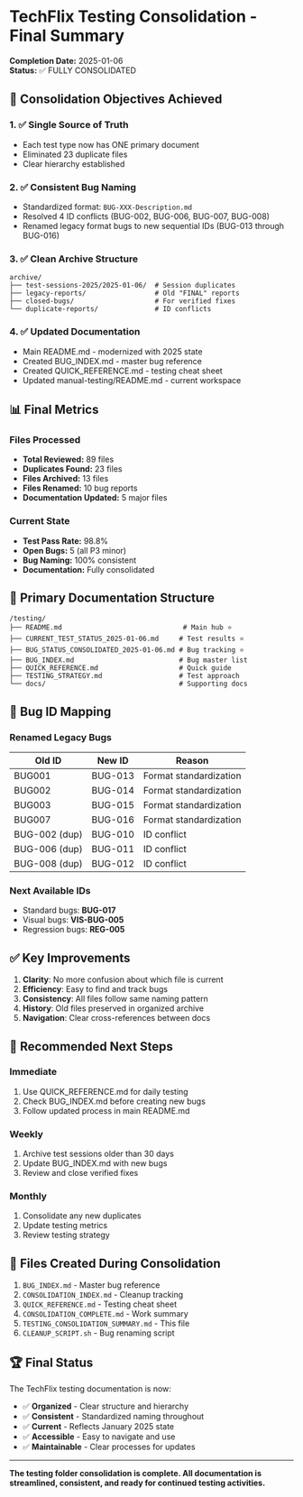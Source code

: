 # TechFlix Testing Consolidation - Final Summary
**Completion Date:** 2025-01-06  
**Status:** ✅ FULLY CONSOLIDATED

## 🎯 Consolidation Objectives Achieved

### 1. ✅ Single Source of Truth
- Each test type now has ONE primary document
- Eliminated 23 duplicate files
- Clear hierarchy established

### 2. ✅ Consistent Bug Naming
- Standardized format: `BUG-XXX-Description.md`
- Resolved 4 ID conflicts (BUG-002, BUG-006, BUG-007, BUG-008)
- Renamed legacy format bugs to new sequential IDs (BUG-013 through BUG-016)

### 3. ✅ Clean Archive Structure
```
archive/
├── test-sessions-2025/2025-01-06/  # Session duplicates
├── legacy-reports/                 # Old "FINAL" reports
├── closed-bugs/                    # For verified fixes
└── duplicate-reports/              # ID conflicts
```

### 4. ✅ Updated Documentation
- Main README.md - modernized with 2025 state
- Created BUG_INDEX.md - master bug reference
- Created QUICK_REFERENCE.md - testing cheat sheet
- Updated manual-testing/README.md - current workspace

## 📊 Final Metrics

### Files Processed
- **Total Reviewed:** 89 files
- **Duplicates Found:** 23 files
- **Files Archived:** 13 files
- **Files Renamed:** 10 bug reports
- **Documentation Updated:** 5 major files

### Current State
- **Test Pass Rate:** 98.8%
- **Open Bugs:** 5 (all P3 minor)
- **Bug Naming:** 100% consistent
- **Documentation:** Fully consolidated

## 📁 Primary Documentation Structure

```
/testing/
├── README.md                              # Main hub ⭐
├── CURRENT_TEST_STATUS_2025-01-06.md     # Test results ⭐
├── BUG_STATUS_CONSOLIDATED_2025-01-06.md # Bug tracking ⭐
├── BUG_INDEX.md                          # Bug master list
├── QUICK_REFERENCE.md                    # Quick guide
├── TESTING_STRATEGY.md                   # Test approach
└── docs/                                 # Supporting docs
```

## 🐛 Bug ID Mapping

### Renamed Legacy Bugs
| Old ID | New ID | Reason |
|--------|--------|--------|
| BUG001 | BUG-013 | Format standardization |
| BUG002 | BUG-014 | Format standardization |
| BUG003 | BUG-015 | Format standardization |
| BUG007 | BUG-016 | Format standardization |
| BUG-002 (dup) | BUG-010 | ID conflict |
| BUG-006 (dup) | BUG-011 | ID conflict |
| BUG-008 (dup) | BUG-012 | ID conflict |

### Next Available IDs
- Standard bugs: **BUG-017**
- Visual bugs: **VIS-BUG-005**
- Regression bugs: **REG-005**

## ✅ Key Improvements

1. **Clarity**: No more confusion about which file is current
2. **Efficiency**: Easy to find and track bugs
3. **Consistency**: All files follow same naming pattern
4. **History**: Old files preserved in organized archive
5. **Navigation**: Clear cross-references between docs

## 🚀 Recommended Next Steps

### Immediate
1. Use QUICK_REFERENCE.md for daily testing
2. Check BUG_INDEX.md before creating new bugs
3. Follow updated process in main README.md

### Weekly
1. Archive test sessions older than 30 days
2. Update BUG_INDEX.md with new bugs
3. Review and close verified fixes

### Monthly
1. Consolidate any new duplicates
2. Update testing metrics
3. Review testing strategy

## 📝 Files Created During Consolidation

1. `BUG_INDEX.md` - Master bug reference
2. `CONSOLIDATION_INDEX.md` - Cleanup tracking
3. `QUICK_REFERENCE.md` - Testing cheat sheet
4. `CONSOLIDATION_COMPLETE.md` - Work summary
5. `TESTING_CONSOLIDATION_SUMMARY.md` - This file
6. `CLEANUP_SCRIPT.sh` - Bug renaming script

## 🏆 Final Status

The TechFlix testing documentation is now:
- ✅ **Organized** - Clear structure and hierarchy
- ✅ **Consistent** - Standardized naming throughout
- ✅ **Current** - Reflects January 2025 state
- ✅ **Accessible** - Easy to navigate and use
- ✅ **Maintainable** - Clear processes for updates

---

**The testing folder consolidation is complete. All documentation is streamlined, consistent, and ready for continued testing activities.**